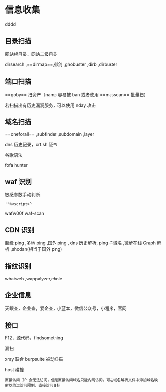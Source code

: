 # 信息收集

dddd

## 目录扫描

网站根目录，网站二级目录

dirsearch ,==dirmap==,御剑 ,ghobuster ,dirb ,dirbuster

## 端口扫描

==goby== 扫资产（namp 容易被 ban 或者使用 ==masscan== 批量扫）

若扫描出有历史漏洞服务，可以使用 nday 攻击

## 域名扫描

==oneforall== ,subfinder ,subdomain ,layer 

dns 历史记录，crt.sh 证书

谷歌语法

fofa hunter

## waf 识别

敏感参数手动判断

```
'"%<script>^
```

wafw00f waf-scan

## CDN 识别

超级 ping ,多地 ping ,国外 ping , dns 历史解析, ping 子域名 ,微步在线 Graph 解析 ,shodan(相当于国外 ping)

## 指纹识别

whatweb ,wappalyzer,ehole

## 企业信息

天眼查，企业查，爱企查，小蓝本，微信公众号，小程序，官网

## 接口

F12，源代码，findsomething

漏扫

xray 联合 burpsuite 被动扫描

host 碰撞

```
直接访问 IP 会无法访问，但是直接访问域名只能内网访问，可在域名解析文件中添加域名映射以绕过访问限制，直接访问目标
```

